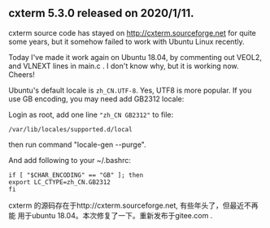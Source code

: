 ## cxterm 5.3.0 released on 2020/1/11.

cxterm source code has stayed on http://cxterm.sourceforge.net for 
quite some years, but it somehow failed to work with Ubuntu Linux recently.

Today I've made it work again on Ubuntu 18.04, by commenting out VEOL2, 
and VLNEXT lines in main.c . I don't know why, but it is working now. Cheers!

Ubuntu's default locale is `zh_CN.UTF-8`. Yes, UTF8 is more popular. If you 
use GB encoding, you may need add GB2312 locale: 

Login as root, add one line `"zh_CN GB2312"` to file: 

    /var/lib/locales/supported.d/local

then run command "locale-gen --purge".

And add following to your ~/.bashrc:

    if [ "$CHAR_ENCODING" == "GB" ]; then
	export LC_CTYPE=zh_CN.GB2312
    fi

cxterm 的源码存在于http://cxterm.sourceforge.net, 有些年头了，但最近不再能
用于ubuntu 18.04。本次修复了一下。重新发布于gitee.com .
